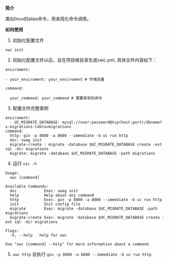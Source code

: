 **简介**

类似linux的alias命令，用来简化命令调用。

**如何使用**

1. 初始化配置文件

```
xwc init
```

2. 初始化配置文件以后，会在项目根目录生成xwc.yml, 具体文件内容如下：

```
enviroment:

- your_enviroment: your_enviroment # 环境变量

command:

  your_command: your_command # 需要简写的命令

```

3. 配置文件完整案例

```
enviroment:
  - UC_MIGRATE_DATABASE: mysql://user:password@tcp(host:port)/dbname?x-migrations-table=migrations
command:
  http: gin -p 8080 -a 8080 --immediate -b uc run http
  doc: swag init
  migrate-create : migrate -database $UC_MIGRATE_DATABASE create -ext sql -dir migrations
  migrate: migrate -database $UC_MIGRATE_DATABASE -path migrations

```

4. 运行 `xic -h`

```
Usage:
  xwc [command]

Available Commands:
  doc            Exec: swag init
  help           Help about any command
  http           Exec: gin -p 8080 -a 8080 --immediate -b uc run http
  init           Init config file
  migrate        Exec: migrate -database $UC_MIGRATE_DATABASE -path migrations
  migrate-create Exec: migrate -database $UC_MIGRATE_DATABASE create -ext sql -dir migrations

Flags:
  -h, --help   help for xwc

Use "xwc [command] --help" for more information about a command.
```

5. `xwc http` 会执行 `gin -p 8080 -a 8080 --immediate -b uc run http`